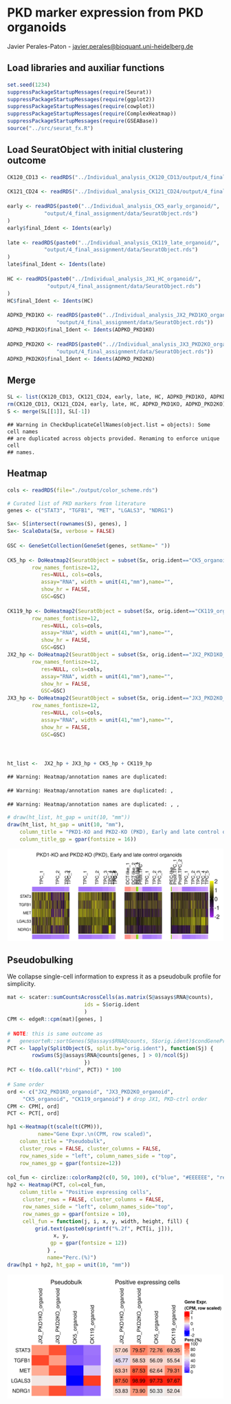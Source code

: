 PKD marker expression from PKD organoids
================
Javier Perales-Paton - <javier.perales@bioquant.uni-heidelberg.de>

## Load libraries and auxiliar functions

``` r
set.seed(1234)
suppressPackageStartupMessages(require(Seurat))
suppressPackageStartupMessages(require(ggplot2))
suppressPackageStartupMessages(require(cowplot))
suppressPackageStartupMessages(require(ComplexHeatmap))
suppressPackageStartupMessages(require(GSEABase))
source("../src/seurat_fx.R")
```

## Load SeuratObject with initial clustering outcome

``` r
CK120_CD13 <- readRDS("../Individual_analysis_CK120_CD13/output/4_final_assignment/data/SeuratObject.rds")

CK121_CD24 <- readRDS("../Individual_analysis_CK121_CD24/output/4_final_assignment/data/SeuratObject.rds")

early <- readRDS(paste0("../Individual_analysis_CK5_early_organoid/",
            "output/4_final_assignment/data/SeuratObject.rds")
)
early$final_Ident <- Idents(early)

late <- readRDS(paste0("../Individual_analysis_CK119_late_organoid/",
            "output/4_final_assignment/data/SeuratObject.rds")
)
late$final_Ident <- Idents(late)

HC <- readRDS(paste0("../Individual_analysis_JX1_HC_organoid/",
             "output/4_final_assignment/data/SeuratObject.rds")
)
HC$final_Ident <- Idents(HC)

ADPKD_PKD1KO <- readRDS(paste0("../Individual_analysis_JX2_PKD1KO_organoid/",
                "output/4_final_assignment/data/SeuratObject.rds"))
ADPKD_PKD1KO$final_Ident <- Idents(ADPKD_PKD1KO)

ADPKD_PKD2KO <- readRDS(paste0("..//Individual_analysis_JX3_PKD2KO_organoid/",
                "output/4_final_assignment/data/SeuratObject.rds"))
ADPKD_PKD2KO$final_Ident <- Idents(ADPKD_PKD2KO)
```

## Merge

``` r
SL <- list(CK120_CD13, CK121_CD24, early, late, HC, ADPKD_PKD1KO, ADPKD_PKD2KO)
rm(CK120_CD13, CK121_CD24, early, late, HC, ADPKD_PKD1KO, ADPKD_PKD2KO)
S <- merge(SL[[1]], SL[-1])
```

    ## Warning in CheckDuplicateCellNames(object.list = objects): Some cell names
    ## are duplicated across objects provided. Renaming to enforce unique cell
    ## names.

## Heatmap

``` r
cols <- readRDS(file="./output/color_scheme.rds")
```

``` r
# Curated list of PKD markers from literature
genes <- c("STAT3", "TGFB1", "MET", "LGALS3", "NDRG1")
```

``` r
Sx<- S[intersect(rownames(S), genes), ]
Sx<- ScaleData(Sx, verbose = FALSE)

GSC <- GeneSetCollection(GeneSet(genes, setName=" "))

CK5_hp <- DoHeatmap2(SeuratObject = subset(Sx, orig.ident=="CK5_organoid"),
        row_names_fontisze=12,
           res=NULL, cols=cols,
           assay="RNA", width = unit(41,"mm"),name="",
           show_hr = FALSE,
           GSC=GSC)

CK119_hp <- DoHeatmap2(SeuratObject = subset(Sx, orig.ident=="CK119_organoid"),
        row_names_fontisze=12,
           res=NULL, cols=cols,
           assay="RNA", width = unit(41,"mm"),name="",
           show_hr = FALSE,
           GSC=GSC)
JX2_hp <- DoHeatmap2(SeuratObject = subset(Sx, orig.ident=="JX2_PKD1KO_organoid"),
        row_names_fontisze=12,
           res=NULL, cols=cols,
           assay="RNA", width = unit(41,"mm"),name="",
           show_hr = FALSE,
           GSC=GSC)
JX3_hp <- DoHeatmap2(SeuratObject = subset(Sx, orig.ident=="JX3_PKD2KO_organoid"),
        row_names_fontisze=12,
           res=NULL, cols=cols,
           assay="RNA", width = unit(41,"mm"),name="",
           show_hr = FALSE,
           GSC=GSC)



ht_list <-  JX2_hp + JX3_hp + CK5_hp + CK119_hp 
```

    ## Warning: Heatmap/annotation names are duplicated:

    ## Warning: Heatmap/annotation names are duplicated: ,

    ## Warning: Heatmap/annotation names are duplicated: , ,

``` r
# draw(ht_list, ht_gap = unit(10, "mm"))
draw(ht_list, ht_gap = unit(10, "mm"), 
    column_title = "PKD1-KO and PKD2-KO (PKD), Early and late control organoids", 
    column_title_gp = gpar(fontsize = 16))
```

![](./PKDmarkers_organoids//figures/heatmap_PKDmarkers_organoids-1.png)<!-- -->

## Pseudobulking

We collapse single-cell information to express it as a pseudobulk
profile for simplicity.

``` r
mat <- scater::sumCountsAcrossCells(as.matrix(S@assays$RNA@counts),
                         ids = S$orig.ident
                         )
CPM <- edgeR::cpm(mat)[genes, ]

# NOTE: this is same outcome as 
#   genesorteR::sortGenes(S@assays$RNA@counts, S$orig.ident)$condGeneProb[genes,]
PCT <- lapply(SplitObject(S, split.by="orig.ident"), function(Sj) { 
        rowSums(Sj@assays$RNA@counts[genes, ] > 0)/ncol(Sj)
                         })
PCT <- t(do.call("rbind", PCT)) * 100

# Same order
ord <- c("JX2_PKD1KO_organoid", "JX3_PKD2KO_organoid",
     "CK5_organoid", "CK119_organoid") # drop JX1, PKD-ctrl order
CPM <- CPM[, ord]
PCT <- PCT[, ord]
```

``` r
hp1 <-Heatmap(t(scale(t(CPM))),
          name="Gene Expr.\n(CPM, row scaled)",
    column_title = "Pseudobulk",
    cluster_rows = FALSE, cluster_columns = FALSE,
    row_names_side = "left", column_names_side = "top",
    row_names_gp = gpar(fontsize=12))

col_fun <- circlize::colorRamp2(c(0, 50, 100), c("blue", "#EEEEEE", "red"))
hp2 <- Heatmap(PCT, col=col_fun,
    column_title = "Positive expressing cells",
     cluster_rows = FALSE, cluster_columns = FALSE,
     row_names_side = "left", column_names_side="top", 
     row_names_gp = gpar(fontsize = 10),
     cell_fun = function(j, i, x, y, width, height, fill) {
         grid.text(paste0(sprintf("%.2f", PCT[i, j])),
               x, y, 
              gp = gpar(fontsize = 12))
             } ,
             name="Perc.(%)")
draw(hp1 + hp2, ht_gap = unit(10, "mm"))
```

![](./PKDmarkers_organoids//figures/heatmap_PKDmarkers_Organoids_bulk-1.png)<!-- -->
